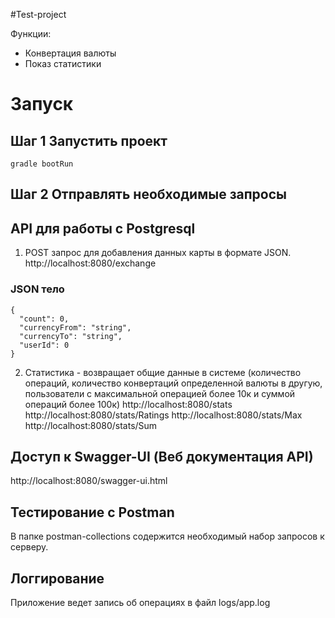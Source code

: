 #Test-project

Функции:  
+ Конвертация валюты
+ Показ статистики

# Запуск  

## Шаг 1 Запустить проект  
```gradle bootRun```

## Шаг 2 Отправлять необходимые запросы  

## API для работы с Postgresql 
1. POST запрос для добавления данных карты в формате JSON.  
http://localhost:8080/exchange

### JSON тело
```
{
  "count": 0,
  "currencyFrom": "string",
  "currencyTo": "string",
  "userId": 0
}
```

2. Статистика - возвращает общие данные в системе (количество операций, количество конвертаций определенной валюты в другую, пользователи с максимальной операцией более 10к и суммой операций более 100к)
http://localhost:8080/stats
http://localhost:8080/stats/Ratings
http://localhost:8080/stats/Max
http://localhost:8080/stats/Sum

## Доступ к Swagger-UI  (Веб документация API)
http://localhost:8080/swagger-ui.html  

## Тестирование с Postman
В папке postman-collections содержится необходимый набор запросов к серверу.

## Логгирование
Приложение ведет запись об операциях в файл logs/app.log
